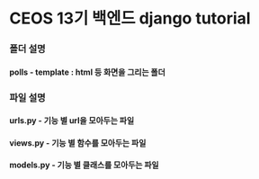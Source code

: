# CEOS 13기 백엔드 django tutorial

### 폴더 설명
#### polls - template : html 등 화면을 그리는 폴더

### 파일 설명
#### urls.py - 기능 별 url을 모아두는 파일
#### views.py - 기능 별 함수를 모아두는 파일
#### models.py - 기능 별 클래스를 모아두는 파일